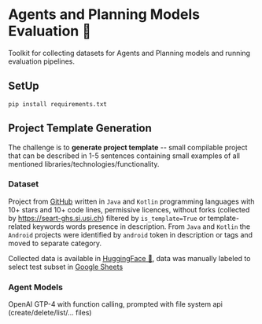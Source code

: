 # Agents and Planning Models Evaluation 🤖

Toolkit for collecting datasets for Agents and Planning models and running evaluation pipelines.

## SetUp

```shell 
pip install requirements.txt
```

## Project Template Generation
The challenge is to **generate project template** -- small compilable project that can be described in 1-5 sentences 
containing small examples of all mentioned libraries/technologies/functionality.

### Dataset
Project from [GitHub](https://github.com/) written in `Java` and `Kotlin` programming languages 
with 10+ stars and 10+ code lines, permissive licences, without forks (collected by https://seart-ghs.si.usi.ch) 
filtered by `is_template=True` or template-related keywords words presence in description.
From `Java` and `Kotlin` the `Android` projects were identified by `android` token in description or tags and 
moved to separate category.

Collected data is available in [HuggingFace 🤗](https://huggingface.co/datasets/JetBrains-Research/template-generation), data was manually labeled to select test subset in [Google Sheets](https://docs.google.com/spreadsheets/d/1tQLWBBlfDA9l72wpXT7DbqkAt9FWUo0bt9dDX1X9AU8/edit#gid=907232403)

### Agent Models
OpenAI GTP-4 with function calling, prompted with file system api (create/delete/list/... files)
